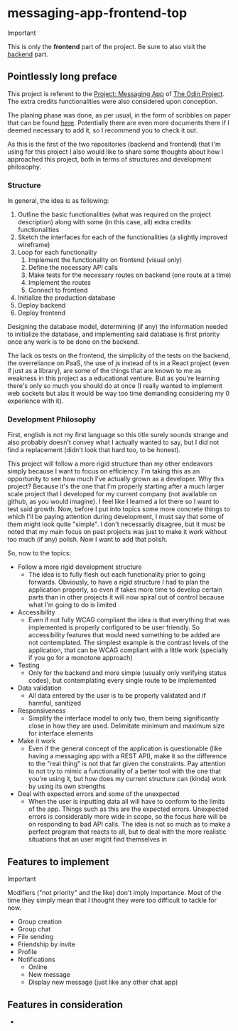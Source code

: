# messaging-app-frontend-top

> [!IMPORTANT]
> This is only the **frontend** part of the project. Be sure to also visit the [backend](https://github.com/Isutomu/messaging-app-frontend-top) part.

## Pointlessly long preface

This project is referent to the [Project: Messaging App](https://www.theodinproject.com/lessons/nodejs-messaging-app) of [The Odin Project](https://www.theodinproject.com). The extra credits functionalities were also considered upon conception.

The planing phase was done, as per usual, in the form of scribbles on paper that can be found [here](https://drive.google.com/drive/folders/1OxO1z_3D3gsvludLEYDcDHYrMCLstg0n?usp=sharing). Potentially there are even more documents there if I deemed necessary to add it, so I recommend you to check it out.

As this is the first of the two repositories (backend and frontend) that I'm using for this project I also would like to share some thoughts about how I approached this project, both in terms of structures and development philosophy.

### Structure

In general, the idea is as following:

1. Outline the basic functionalities (what was required on the project description) along with some (in this case, all) extra credits functionalities
2. Sketch the interfaces for each of the functionalities (a slightly improved wireframe)
3. Loop for each functionality
   1. Implement the functionality on frontend (visual only)
   2. Define the necessary API calls
   3. Make tests for the necessary routes on backend (one route at a time)
   4. Implement the routes
   5. Connect to frontend
4. Initialize the production database
5. Deploy backend
6. Deploy frontend

Designing the database model, determining (if any) the information needed to initialize the database, and implementing said database is first priority once any work is to be done on the backend.

The lack os tests on the frontend, the simplicity of the tests on the backend, the overreliance on PaaS, the use of js instead of ts in a React project (even if just as a library), are some of the things that are known to me as weakness in this project as a educational venture. But as you're learning there's only so much you should do at once (I really wanted to implement web sockets but alas it would be way too time demanding considering my 0 experience with it).

### Development Philosophy

First, english is not my first language so this title surely sounds strange and also probably doesn't convey what I actually wanted to say, but I did not find a replacement (didn't look that hard too, to be honest).

This project will follow a more rigid structure than my other endeavors simply because I want to focus on efficiency.
I'm taking this as an opportunity to see how much I've actually grown as a developer. Why this project? Because it's the one that I'm properly starting after a much larger scale project that I developed for my current company (not available on github, as you would imagine). I feel like I learned a lot there so I want to test said growth.
Now, before I put into topics some more concrete things to which I'll be paying attention during development, I must say that some of them might look quite "simple". I don't necessarily disagree, but it must be noted that my main focus on past projects was just to make it work without too much (if any) polish. Now I want to add that polish.

So, now to the topics:

- Follow a more rigid development structure
  - The idea is to fully flesh out each functionality prior to going forwards. Obviously, to have a rigid structure I had to plan the application properly, so even if takes more time to develop certain parts than in other projects it will now spiral out of control because what I'm going to do is limited
- Accessibility
  - Even if not fully WCAG compliant the idea is that everything that was implemented is properly configured to be user friendly. So accessibility features that would need something to be added are not contemplated. The simplest example is the contrast levels of the application, that can be WCAG compliant with a little work (specially if you go for a monotone approach)
- Testing
  - Only for the backend and more simple (usually only verifying status codes), but contemplating every single route to be implemented
- Data validation
  - All data entered by the user is to be properly validated and if harmful, sanitized
- Responsiveness
  - Simplify the interface model to only two, them being significantly close in how they are used. Delimitate minimum and maximum size for interface elements
- Make it work
  - Even if the general concept of the application is questionable (like having a messaging app with a REST API), make it so the difference to the "real thing" is not that far given the constraints. Pay attention to not try to mimic a functionality of a better tool with the one that you're using it, but how does my current structure can (kinda) work by using its own strengths
- Deal with expected errors and some of the unexpected
  - When the user is inputting data all will have to conform to the limits of the app. Things such as this are the expected errors.
    Unexpected errors is considerably more wide in scope, so the focus here will be on responding to bad API calls.
    The idea is not so much as to make a perfect program that reacts to all, but to deal with the more realistic situations that an user might find themselves in

## Features to implement

> [!IMPORTANT]
> Modifiers ("not priority" and the like) don't imply importance. Most of the time they simply mean that I thought they were too difficult to tackle for now.

- Group creation
- Group chat
- File sending
- Friendship by invite
- Profile
- Notifications
  - Online
  - New message
  - Display new message (just like any other chat app)

## Features in consideration

-
